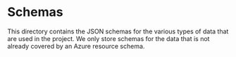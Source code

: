 # Schemas

This directory contains the JSON schemas for the various types of data that are used in the project.
We only store schemas for the data that is not already covered by an Azure resource schema.

